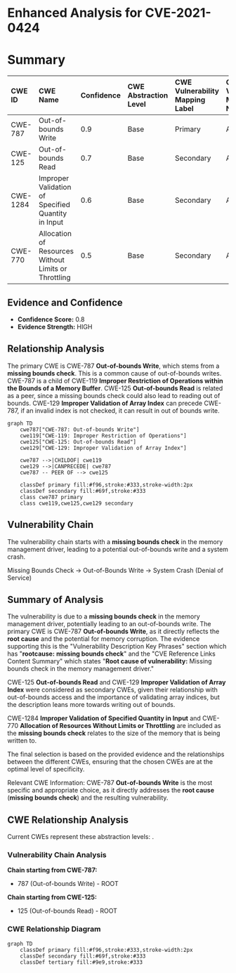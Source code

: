 # Enhanced Analysis for CVE-2021-0424

# Summary
| CWE ID  | CWE Name                                                        | Confidence | CWE Abstraction Level | CWE Vulnerability Mapping Label | CWE-Vulnerability Mapping Notes |
| :-------- | :-------------------------------------------------------------- | :--------- | :---------------------- | :------------------------------ | :------------------------------ |
| CWE-787 | Out-of-bounds Write                                             | 0.9        | Base                    | Primary                         | Allowed                       |
| CWE-125  | Out-of-bounds Read                                             | 0.7        | Base                    | Secondary                       | Allowed                       |
| CWE-1284 | Improper Validation of Specified Quantity in Input             | 0.6        | Base                    | Secondary                       | Allowed                       |
| CWE-770 | Allocation of Resources Without Limits or Throttling | 0.5        | Base                    | Secondary                       | Allowed                       |

## Evidence and Confidence

*   **Confidence Score:** 0.8
*   **Evidence Strength:** HIGH

## Relationship Analysis
The primary CWE is CWE-787 **Out-of-bounds Write**, which stems from a **missing bounds check**. This is a common cause of out-of-bounds writes. CWE-787 is a child of CWE-119 **Improper Restriction of Operations within the Bounds of a Memory Buffer**. CWE-125 **Out-of-bounds Read** is related as a peer, since a missing bounds check could also lead to reading out of bounds. CWE-129 **Improper Validation of Array Index** can precede CWE-787, if an invalid index is not checked, it can result in out of bounds write.

```mermaid
graph TD
    cwe787["CWE-787: Out-of-bounds Write"]
    cwe119["CWE-119: Improper Restriction of Operations"]
    cwe125["CWE-125: Out-of-bounds Read"]
    cwe129["CWE-129: Improper Validation of Array Index"]

    cwe787 -->|CHILDOF| cwe119
    cwe129 -->|CANPRECEDE| cwe787
    cwe787 -- PEER OF --> cwe125

    classDef primary fill:#f96,stroke:#333,stroke-width:2px
    classDef secondary fill:#69f,stroke:#333
    class cwe787 primary
    class cwe119,cwe125,cwe129 secondary
```

## Vulnerability Chain
The vulnerability chain starts with a **missing bounds check** in the memory management driver, leading to a potential out-of-bounds write and a system crash.

Missing Bounds Check -> Out-of-Bounds Write -> System Crash (Denial of Service)

## Summary of Analysis
The vulnerability is due to a **missing bounds check** in the memory management driver, potentially leading to an out-of-bounds write. The primary CWE is CWE-787 **Out-of-bounds Write**, as it directly reflects the **root cause** and the potential for memory corruption. The evidence supporting this is the "Vulnerability Description Key Phrases" section which has "**rootcause:** **missing bounds check**" and the "CVE Reference Links Content Summary" which states "**Root cause of vulnerability:** Missing bounds check in the memory management driver."

CWE-125 **Out-of-bounds Read** and CWE-129 **Improper Validation of Array Index** were considered as secondary CWEs, given their relationship with out-of-bounds access and the importance of validating array indices, but the description leans more towards writing out of bounds.

CWE-1284 **Improper Validation of Specified Quantity in Input** and CWE-770 **Allocation of Resources Without Limits or Throttling** are included as the **missing bounds check** relates to the size of the memory that is being written to.

The final selection is based on the provided evidence and the relationships between the different CWEs, ensuring that the chosen CWEs are at the optimal level of specificity.

Relevant CWE Information:
CWE-787 **Out-of-bounds Write** is the most specific and appropriate choice, as it directly addresses the **root cause** (**missing bounds check**) and the resulting vulnerability.


## CWE Relationship Analysis

Current CWEs represent these abstraction levels: .


### Vulnerability Chain Analysis

**Chain starting from CWE-787:**
- 787 (Out-of-bounds Write) - ROOT


**Chain starting from CWE-125:**
- 125 (Out-of-bounds Read) - ROOT



### CWE Relationship Diagram

```mermaid
graph TD
    classDef primary fill:#f96,stroke:#333,stroke-width:2px
    classDef secondary fill:#69f,stroke:#333
    classDef tertiary fill:#9e9,stroke:#333
```